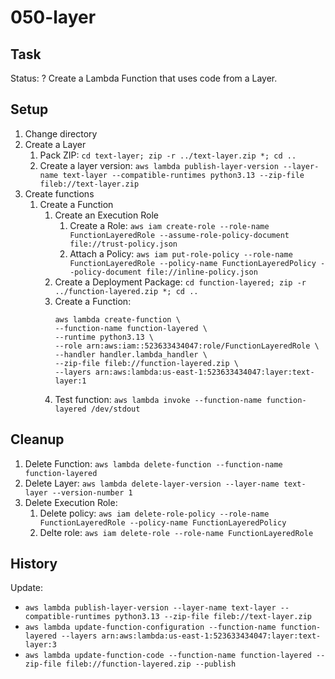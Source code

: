 # 050-layer

## Task
Status: ?
Create a Lambda Function that uses code from a Layer.

## Setup
1. Change directory
2. Create a Layer
	1. Pack ZIP: `cd text-layer; zip -r ../text-layer.zip *; cd ..`
	2. Create a layer version: `aws lambda publish-layer-version --layer-name text-layer --compatible-runtimes python3.13 --zip-file fileb://text-layer.zip`
3. Create functions
	1. Create a Function
		1. Create an Execution Role
			1. Create a Role: `aws iam create-role --role-name FunctionLayeredRole --assume-role-policy-document file://trust-policy.json`
			2. Attach a Policy: `aws iam put-role-policy --role-name FunctionLayeredRole --policy-name FunctionLayeredPolicy --policy-document file://inline-policy.json`
		2. Create a Deployment Package: `cd function-layered; zip -r ../function-layered.zip *; cd ..`
		3. Create a Function:
			```shell
			aws lambda create-function \
  			--function-name function-layered \
  			--runtime python3.13 \
  			--role arn:aws:iam::523633434047:role/FunctionLayeredRole \
  			--handler handler.lambda_handler \
  			--zip-file fileb://function-layered.zip \
  			--layers arn:aws:lambda:us-east-1:523633434047:layer:text-layer:1
			```
		4. Test function: `aws lambda invoke --function-name function-layered /dev/stdout`

## Cleanup
1. Delete Function: `aws lambda delete-function --function-name function-layered`
2. Delete Layer: `aws lambda delete-layer-version --layer-name text-layer --version-number 1`
3. Delete Execution Role: 
	1. Delete policy: `aws iam delete-role-policy --role-name FunctionLayeredRole --policy-name FunctionLayeredPolicy`
	2. Delte role: `aws iam delete-role --role-name FunctionLayeredRole`

## History

Update:
- `aws lambda publish-layer-version --layer-name text-layer --compatible-runtimes python3.13 --zip-file fileb://text-layer.zip`
- `aws lambda update-function-configuration --function-name function-layered --layers arn:aws:lambda:us-east-1:523633434047:layer:text-layer:3`
- `aws lambda update-function-code --function-name function-layered --zip-file fileb://function-layered.zip --publish`
